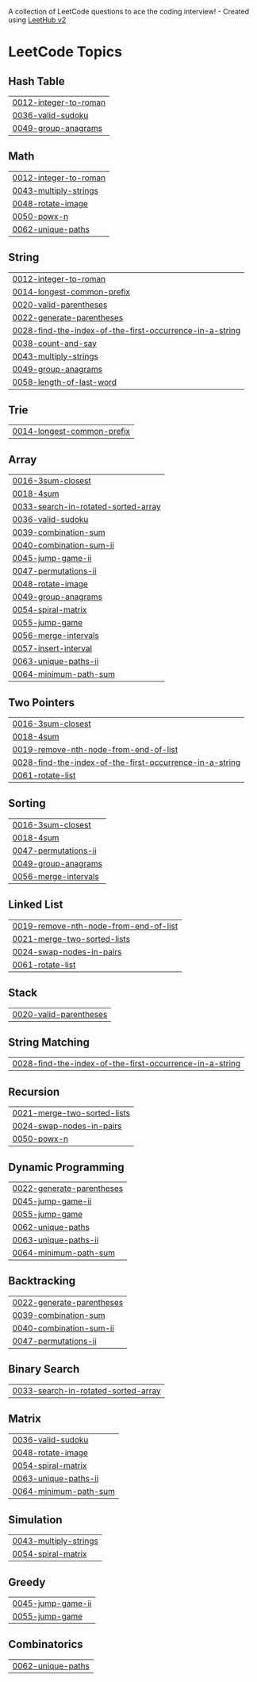 A collection of LeetCode questions to ace the coding interview! - Created using [LeetHub v2](https://github.com/arunbhardwaj/LeetHub-2.0)
<!---LeetCode Topics Start-->
# LeetCode Topics
## Hash Table
|  |
| ------- |
| [0012-integer-to-roman](https://github.com/chinmayi-ujoshi/Leetcode/tree/master/0012-integer-to-roman) |
| [0036-valid-sudoku](https://github.com/chinmayi-ujoshi/Leetcode/tree/master/0036-valid-sudoku) |
| [0049-group-anagrams](https://github.com/chinmayi-ujoshi/Leetcode/tree/master/0049-group-anagrams) |
## Math
|  |
| ------- |
| [0012-integer-to-roman](https://github.com/chinmayi-ujoshi/Leetcode/tree/master/0012-integer-to-roman) |
| [0043-multiply-strings](https://github.com/chinmayi-ujoshi/Leetcode/tree/master/0043-multiply-strings) |
| [0048-rotate-image](https://github.com/chinmayi-ujoshi/Leetcode/tree/master/0048-rotate-image) |
| [0050-powx-n](https://github.com/chinmayi-ujoshi/Leetcode/tree/master/0050-powx-n) |
| [0062-unique-paths](https://github.com/chinmayi-ujoshi/Leetcode/tree/master/0062-unique-paths) |
## String
|  |
| ------- |
| [0012-integer-to-roman](https://github.com/chinmayi-ujoshi/Leetcode/tree/master/0012-integer-to-roman) |
| [0014-longest-common-prefix](https://github.com/chinmayi-ujoshi/Leetcode/tree/master/0014-longest-common-prefix) |
| [0020-valid-parentheses](https://github.com/chinmayi-ujoshi/Leetcode/tree/master/0020-valid-parentheses) |
| [0022-generate-parentheses](https://github.com/chinmayi-ujoshi/Leetcode/tree/master/0022-generate-parentheses) |
| [0028-find-the-index-of-the-first-occurrence-in-a-string](https://github.com/chinmayi-ujoshi/Leetcode/tree/master/0028-find-the-index-of-the-first-occurrence-in-a-string) |
| [0038-count-and-say](https://github.com/chinmayi-ujoshi/Leetcode/tree/master/0038-count-and-say) |
| [0043-multiply-strings](https://github.com/chinmayi-ujoshi/Leetcode/tree/master/0043-multiply-strings) |
| [0049-group-anagrams](https://github.com/chinmayi-ujoshi/Leetcode/tree/master/0049-group-anagrams) |
| [0058-length-of-last-word](https://github.com/chinmayi-ujoshi/Leetcode/tree/master/0058-length-of-last-word) |
## Trie
|  |
| ------- |
| [0014-longest-common-prefix](https://github.com/chinmayi-ujoshi/Leetcode/tree/master/0014-longest-common-prefix) |
## Array
|  |
| ------- |
| [0016-3sum-closest](https://github.com/chinmayi-ujoshi/Leetcode/tree/master/0016-3sum-closest) |
| [0018-4sum](https://github.com/chinmayi-ujoshi/Leetcode/tree/master/0018-4sum) |
| [0033-search-in-rotated-sorted-array](https://github.com/chinmayi-ujoshi/Leetcode/tree/master/0033-search-in-rotated-sorted-array) |
| [0036-valid-sudoku](https://github.com/chinmayi-ujoshi/Leetcode/tree/master/0036-valid-sudoku) |
| [0039-combination-sum](https://github.com/chinmayi-ujoshi/Leetcode/tree/master/0039-combination-sum) |
| [0040-combination-sum-ii](https://github.com/chinmayi-ujoshi/Leetcode/tree/master/0040-combination-sum-ii) |
| [0045-jump-game-ii](https://github.com/chinmayi-ujoshi/Leetcode/tree/master/0045-jump-game-ii) |
| [0047-permutations-ii](https://github.com/chinmayi-ujoshi/Leetcode/tree/master/0047-permutations-ii) |
| [0048-rotate-image](https://github.com/chinmayi-ujoshi/Leetcode/tree/master/0048-rotate-image) |
| [0049-group-anagrams](https://github.com/chinmayi-ujoshi/Leetcode/tree/master/0049-group-anagrams) |
| [0054-spiral-matrix](https://github.com/chinmayi-ujoshi/Leetcode/tree/master/0054-spiral-matrix) |
| [0055-jump-game](https://github.com/chinmayi-ujoshi/Leetcode/tree/master/0055-jump-game) |
| [0056-merge-intervals](https://github.com/chinmayi-ujoshi/Leetcode/tree/master/0056-merge-intervals) |
| [0057-insert-interval](https://github.com/chinmayi-ujoshi/Leetcode/tree/master/0057-insert-interval) |
| [0063-unique-paths-ii](https://github.com/chinmayi-ujoshi/Leetcode/tree/master/0063-unique-paths-ii) |
| [0064-minimum-path-sum](https://github.com/chinmayi-ujoshi/Leetcode/tree/master/0064-minimum-path-sum) |
## Two Pointers
|  |
| ------- |
| [0016-3sum-closest](https://github.com/chinmayi-ujoshi/Leetcode/tree/master/0016-3sum-closest) |
| [0018-4sum](https://github.com/chinmayi-ujoshi/Leetcode/tree/master/0018-4sum) |
| [0019-remove-nth-node-from-end-of-list](https://github.com/chinmayi-ujoshi/Leetcode/tree/master/0019-remove-nth-node-from-end-of-list) |
| [0028-find-the-index-of-the-first-occurrence-in-a-string](https://github.com/chinmayi-ujoshi/Leetcode/tree/master/0028-find-the-index-of-the-first-occurrence-in-a-string) |
| [0061-rotate-list](https://github.com/chinmayi-ujoshi/Leetcode/tree/master/0061-rotate-list) |
## Sorting
|  |
| ------- |
| [0016-3sum-closest](https://github.com/chinmayi-ujoshi/Leetcode/tree/master/0016-3sum-closest) |
| [0018-4sum](https://github.com/chinmayi-ujoshi/Leetcode/tree/master/0018-4sum) |
| [0047-permutations-ii](https://github.com/chinmayi-ujoshi/Leetcode/tree/master/0047-permutations-ii) |
| [0049-group-anagrams](https://github.com/chinmayi-ujoshi/Leetcode/tree/master/0049-group-anagrams) |
| [0056-merge-intervals](https://github.com/chinmayi-ujoshi/Leetcode/tree/master/0056-merge-intervals) |
## Linked List
|  |
| ------- |
| [0019-remove-nth-node-from-end-of-list](https://github.com/chinmayi-ujoshi/Leetcode/tree/master/0019-remove-nth-node-from-end-of-list) |
| [0021-merge-two-sorted-lists](https://github.com/chinmayi-ujoshi/Leetcode/tree/master/0021-merge-two-sorted-lists) |
| [0024-swap-nodes-in-pairs](https://github.com/chinmayi-ujoshi/Leetcode/tree/master/0024-swap-nodes-in-pairs) |
| [0061-rotate-list](https://github.com/chinmayi-ujoshi/Leetcode/tree/master/0061-rotate-list) |
## Stack
|  |
| ------- |
| [0020-valid-parentheses](https://github.com/chinmayi-ujoshi/Leetcode/tree/master/0020-valid-parentheses) |
## String Matching
|  |
| ------- |
| [0028-find-the-index-of-the-first-occurrence-in-a-string](https://github.com/chinmayi-ujoshi/Leetcode/tree/master/0028-find-the-index-of-the-first-occurrence-in-a-string) |
## Recursion
|  |
| ------- |
| [0021-merge-two-sorted-lists](https://github.com/chinmayi-ujoshi/Leetcode/tree/master/0021-merge-two-sorted-lists) |
| [0024-swap-nodes-in-pairs](https://github.com/chinmayi-ujoshi/Leetcode/tree/master/0024-swap-nodes-in-pairs) |
| [0050-powx-n](https://github.com/chinmayi-ujoshi/Leetcode/tree/master/0050-powx-n) |
## Dynamic Programming
|  |
| ------- |
| [0022-generate-parentheses](https://github.com/chinmayi-ujoshi/Leetcode/tree/master/0022-generate-parentheses) |
| [0045-jump-game-ii](https://github.com/chinmayi-ujoshi/Leetcode/tree/master/0045-jump-game-ii) |
| [0055-jump-game](https://github.com/chinmayi-ujoshi/Leetcode/tree/master/0055-jump-game) |
| [0062-unique-paths](https://github.com/chinmayi-ujoshi/Leetcode/tree/master/0062-unique-paths) |
| [0063-unique-paths-ii](https://github.com/chinmayi-ujoshi/Leetcode/tree/master/0063-unique-paths-ii) |
| [0064-minimum-path-sum](https://github.com/chinmayi-ujoshi/Leetcode/tree/master/0064-minimum-path-sum) |
## Backtracking
|  |
| ------- |
| [0022-generate-parentheses](https://github.com/chinmayi-ujoshi/Leetcode/tree/master/0022-generate-parentheses) |
| [0039-combination-sum](https://github.com/chinmayi-ujoshi/Leetcode/tree/master/0039-combination-sum) |
| [0040-combination-sum-ii](https://github.com/chinmayi-ujoshi/Leetcode/tree/master/0040-combination-sum-ii) |
| [0047-permutations-ii](https://github.com/chinmayi-ujoshi/Leetcode/tree/master/0047-permutations-ii) |
## Binary Search
|  |
| ------- |
| [0033-search-in-rotated-sorted-array](https://github.com/chinmayi-ujoshi/Leetcode/tree/master/0033-search-in-rotated-sorted-array) |
## Matrix
|  |
| ------- |
| [0036-valid-sudoku](https://github.com/chinmayi-ujoshi/Leetcode/tree/master/0036-valid-sudoku) |
| [0048-rotate-image](https://github.com/chinmayi-ujoshi/Leetcode/tree/master/0048-rotate-image) |
| [0054-spiral-matrix](https://github.com/chinmayi-ujoshi/Leetcode/tree/master/0054-spiral-matrix) |
| [0063-unique-paths-ii](https://github.com/chinmayi-ujoshi/Leetcode/tree/master/0063-unique-paths-ii) |
| [0064-minimum-path-sum](https://github.com/chinmayi-ujoshi/Leetcode/tree/master/0064-minimum-path-sum) |
## Simulation
|  |
| ------- |
| [0043-multiply-strings](https://github.com/chinmayi-ujoshi/Leetcode/tree/master/0043-multiply-strings) |
| [0054-spiral-matrix](https://github.com/chinmayi-ujoshi/Leetcode/tree/master/0054-spiral-matrix) |
## Greedy
|  |
| ------- |
| [0045-jump-game-ii](https://github.com/chinmayi-ujoshi/Leetcode/tree/master/0045-jump-game-ii) |
| [0055-jump-game](https://github.com/chinmayi-ujoshi/Leetcode/tree/master/0055-jump-game) |
## Combinatorics
|  |
| ------- |
| [0062-unique-paths](https://github.com/chinmayi-ujoshi/Leetcode/tree/master/0062-unique-paths) |
<!---LeetCode Topics End-->